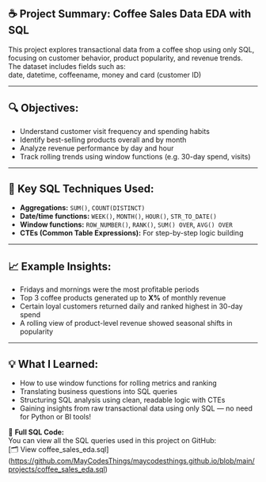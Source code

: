 ## ☕ Project Summary: Coffee Sales Data EDA with SQL

This project explores transactional data from a coffee shop using only SQL, focusing on customer behavior, product popularity, and revenue trends.  
The dataset includes fields such as:  
date, datetime, coffeename, money and card (customer ID)

---

## 🔍 Objectives:
- Understand customer visit frequency and spending habits  
- Identify best-selling products overall and by month  
- Analyze revenue performance by day and hour  
- Track rolling trends using window functions (e.g. 30-day spend, visits)  

---

## 🧠 Key SQL Techniques Used:
- **Aggregations:** `SUM()`, `COUNT(DISTINCT)`  
- **Date/time functions:** `WEEK()`, `MONTH()`, `HOUR()`, `STR_TO_DATE()`  
- **Window functions:** `ROW_NUMBER()`, `RANK()`, `SUM() OVER`, `AVG() OVER`  
- **CTEs (Common Table Expressions):** For step-by-step logic building  

---

## 📈 Example Insights:
- Fridays and mornings were the most profitable periods  
- Top 3 coffee products generated up to **X%** of monthly revenue  
- Certain loyal customers returned daily and ranked highest in 30-day spend  
- A rolling view of product-level revenue showed seasonal shifts in popularity  

---

## 💡 What I Learned:
- How to use window functions for rolling metrics and ranking  
- Translating business questions into SQL queries  
- Structuring SQL analysis using clean, readable logic with CTEs  
- Gaining insights from raw transactional data using only SQL — no need for Python or BI tools!

📎 **Full SQL Code:**  
You can view all the SQL queries used in this project on GitHub:  
[🗂 View coffee_sales_eda.sql] (https://github.com/MayCodesThings/maycodesthings.github.io/blob/main/projects/coffee_sales_eda.sql)

